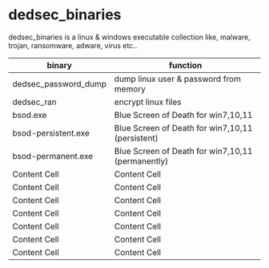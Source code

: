 # dedsec_binaries
dedsec_binaries is a linux & windows executable collection like, malware, trojan, ransomware, adware, virus etc..

binary  | function
------------- | -------------
dedsec_password_dump  | dump linux user & password from memory
dedsec_ran  | encrypt linux files
bsod.exe  | Blue Screen of Death for win7,10,11
bsod-persistent.exe  | Blue Screen of Death for win7,10,11 (persistent)
bsod-permanent.exe  | Blue Screen of Death for win7,10,11 (permanently)
Content Cell  | Content Cell
Content Cell  | Content Cell
Content Cell  | Content Cell
Content Cell  | Content Cell
Content Cell  | Content Cell
Content Cell  | Content Cell
Content Cell  | Content Cell
